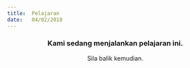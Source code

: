 ```yaml
---
title:  Pelajaran
date:   04/02/2018
---
```


### <center>Kami sedang menjalankan pelajaran ini.</center>
<center>Sila balik kemudian.</center>